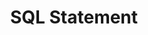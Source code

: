---
ref: xi-join-table-06
layout: page
title: SQL Statement
description: SQL Statement
product: xtract-is
parent: join-table
permalink: /:collection/:path
weight: 6
lang: en_GB
old_url: /Xtract-IS-EN/default.aspx?pageid=tj-sql-statement
---